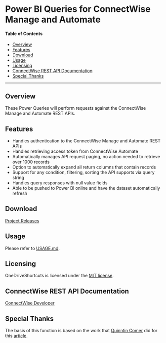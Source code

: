 # Power BI Queries for ConnectWise Manage and Automate

#### Table of Contents

*   [Overview](#overview)
*   [Features](#features)
*   [Download](#download)
*   [Usage](#usage)
*   [Licensing](#licensing)
*   [ConnectWise REST API Documentation](#connectwise-rest-api-documentation)
*   [Special Thanks](#special-thanks)

----------

## Overview

These Power Queries will perform requests against the ConnectWise Manage and Automate REST APIs.

## Features

- Handles authentication to the ConnectWise Manage and Automate REST APIs
- Handles retrieving access token from ConnectWise Automate
- Automatically manages API request paging, no action needed to retrieve over 1000 records
- Option to automatically expand all return columns that contain records
- Support for any condition, filtering, sorting the API supports via query string
- Handles query responses with null value fields
- Able to be pushed to Power BI online and have the dataset automatically refresh

## Download

[Project Releases](https://github.com/derpenstiltskin/connectwise-powerbi/releases)

## Usage

Please refer to [USAGE.md](USAGE.md).

## Licensing

OneDriveShortcuts is licensed under the [MIT license](LICENSE.md).

## ConnectWise REST API Documentation

[ConnectWise Developer](https://developer.connectwise.com)

## Special Thanks

The basis of this function is based on the work that [Quinntin Comer](https://comertechnology.com/) did for this [article](https://comertechnology.com/cw-manage-getting-started-with-powerbi-the-update/).
